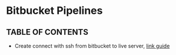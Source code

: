 # Bitbucket Pipelines 

<a name="toc"></a>
## TABLE OF CONTENTS
* Create connect with ssh from bitbucket to live server, [link guide](https://confluence.atlassian.com/bitbucket/use-ssh-keys-in-bitbucket-pipelines-847452940.html)
